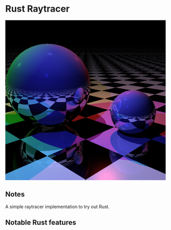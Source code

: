 # Rust Raytracer

![Two spheres and a plane.](out.png)

## Notes

A simple raytracer implementation to try out Rust.  

## Notable Rust features
